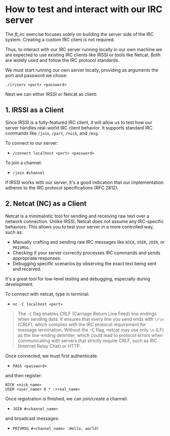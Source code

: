 # How to test and interact with our IRC server
The *ft_irc* exercise focuses solely on building the server side of the IRC system. Creating a custom IRC client is not required.

Thus, to interact with our IRC server running locally in our own machine we are expected to use existing IRC clients like IRSSI or tools like Netcat. Both are widely used and follow the IRC protocol standards.

We must start running our own server locally, providing as arguments the port and password we chose:

```./ircserv <port> <password>```

Next we can either IRSSI or Netcat as client:

## 1. IRSSI as a Client
Since IRSSI is a fully-featured IRC client, it will allow us to test how our server handles real-world IRC client behavior. It supports standard IRC commands like `/join`, `/part`, `/nick`, and `/msg`.

To connect to our server:

- ```/connect localhost <port> <password>```

To join a channel:

- ```/join #channel```

If IRSSI works with our server, it's a good indication that our implementation adheres to the IRC protocol specifications (RFC 2812).

## 2. Netcat (NC) as a Client
Netcat is a minimalistic tool for sending and receiving raw text over a network connection. Unlike IRSSI, Netcat does not assume any IRC-specific behaviors. This allows you to test your server in a more controlled way, such as:

- Manually crafting and sending raw IRC messages like `NICK`, `USER`, `JOIN`, or `PRIVMSG`.
- Checking if your server correctly processes IRC commands and sends appropriate responses.
- Debugging specific scenarios by observing the exact text being sent and received.

It's a great tool for low-level testing and debugging, especially during development.

To connect with netcat, type in terminal:

- ```nc -C localhost <port>```

> The `-C` flag enables CRLF (Carriage Return Line Feed) line endings when sending data.
> It ensures that every line you send ends with `\r\n` (CRLF), which complies with the IRC protocol requirement for message termination.
> Without the -C flag, netcat may use only `\n` (LF) as the line-ending delimiter, which could lead to protocol errors when communicating with servers that strictly require CRLF, such as IRC (Internet Relay Chat) or HTTP.

Once connected, we must first authenticate:

- ```PASS <password>```

and then register:

```
NICK <nick_name>
USER <user_name> 0 * :<real_name>
```

Once registration is finished, we can join/create a channel:

- ```JOIN #<channel_name>```

and broadcast messages:

- ```PRIVMSG #<channel_name> :Hello, world!```
